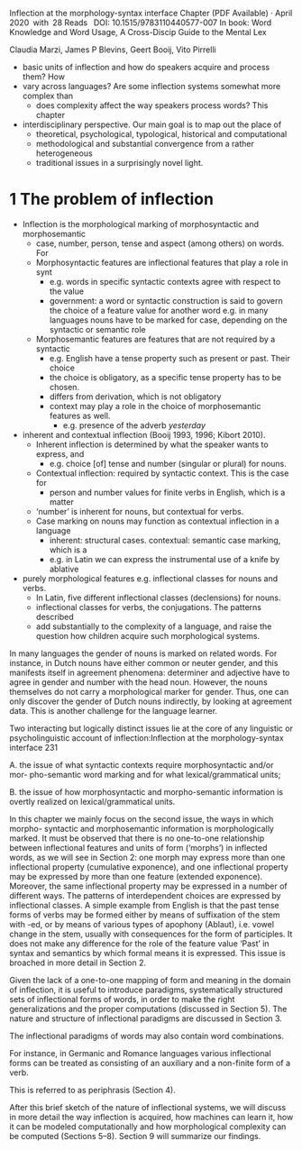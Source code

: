 Inflection at the morphology-syntax interface
Chapter (PDF Available) · April 2020 with 28 Reads 
DOI: 10.1515/9783110440577-007
In book: Word Knowledge and Word Usage, A Cross-Discip Guide to the Mental Lex

Claudia Marzi, James P Blevins, Geert Booij, Vito Pirrelli

* basic units of inflection and how do speakers acquire and process them? How
* vary across languages? Are some inflection systems somewhat more complex than
  * does complexity affect the way speakers process words? This chapter
* interdisciplinary perspective. Our main goal is to map out the place of
  * theoretical, psychological, typological, historical and computational
  * methodological and substantial convergence from a rather heterogeneous
  * traditional issues in a surprisingly novel light.

# 1 The problem of inflection

* Inflection is the morphological marking of morphosyntactic and morphosemantic
  * case, number, person, tense and aspect (among others) on words.  For
  * Morphosyntactic features are inflectional features that play a role in synt
    * e.g. words in specific syntactic contexts agree with respect to the value
    * government: a word or syntactic construction is said to govern the choice
      of a feature value for another word
      e.g. in many languages nouns have to be marked for case, depending on the
      syntactic or semantic role
  * Morphosemantic features are features that are not required by a syntactic
    * e.g. English have a tense property such as present or past. Their choice
    * the choice is obligatory, as a specific tense property has to be chosen.
    * differs from derivation, which is not obligatory
    * context may play a role in the choice of morphosemantic features as well.
      * e.g. presence of the adverb _yesterday_
* inherent and contextual inflection (Booij 1993, 1996; Kibort 2010).
  * Inherent inflection is determined by what the speaker wants to express, and
    * e.g. choice [of] tense and number (singular or plural) for nouns.
  * Contextual inflection: required by syntactic context. This is the case for
    * person and number values for finite verbs in English, which is a matter
  * ‘number’ is inherent for nouns, but contextual for verbs.
  * Case marking on nouns may function as contextual inflection in a language
    * inherent: structural cases. contextual: semantic case marking, which is a
    * e.g. in Latin we can express the instrumental use of a knife by ablative
* purely morphological features e.g. inflectional classes for nouns and verbs.
  * In Latin, five different inflectional classes (declensions) for nouns.
  * inflectional classes for verbs, the conjugations. The patterns described
  * add substantially to the complexity of a
    language, and raise the question how children acquire such morphological
    systems.

In many languages the gender of nouns is marked on related words. For instance,
in Dutch nouns have either common or neuter gender, and this manifests itself
in agreement phenomena: determiner and adjective have to agree in gender and
number with the head noun. However, the nouns themselves do not carry a
morphological marker for gender. Thus, one can only discover the gender of
Dutch nouns indirectly, by looking at agreement data. This is another challenge
for the language learner.

Two interacting but logically distinct issues lie at the core of any linguistic
or psycholinguistic account of inflection:Inflection at the morphology-syntax
interface 231

A. the issue of what syntactic contexts require morphosyntactic and/or mor-
pho-semantic word marking and for what lexical/grammatical units;

B. the issue of how morphosyntactic and morpho-semantic information is overtly
realized on lexical/grammatical units.

In this chapter we mainly focus on the second issue, the ways in which morpho-
syntactic and morphosemantic information is morphologically marked. It must be
observed that there is no one-to-one relationship between inflectional features
and units of form (‘morphs’) in inflected words, as we will see in Section 2:
one morph may express more than one inflectional property (cumulative
exponence), and one inflectional property may be expressed by more than one
feature (extended exponence). Moreover, the same inflectional property may be
expressed in a number of different ways. The patterns of interdependent choices
are expressed by inflectional classes. A simple example from English is that
the past tense forms of verbs may be formed either by means of suffixation of
the stem with -ed, or by means of various types of apophony (Ablaut), i.e.
vowel change in the stem, usually with consequences for the form of
participles. It does not make any difference for the role of the feature value
‘Past’ in syntax and semantics by which formal means it is expressed. This
issue is broached in more detail in Section 2.

Given the lack of a one-to-one mapping of form and meaning in the domain of
inflection, it is useful to introduce paradigms, systematically structured sets
of inflectional forms of words, in order to make the right generalizations and
the proper computations (discussed in Section 5). The nature and structure of
inflectional paradigms are discussed in Section 3.

The inflectional paradigms of words may also contain word combinations.

For instance, in Germanic and Romance languages various inflectional forms can
be treated as consisting of an auxiliary and a non-finite form of a verb.

This is referred to as periphrasis (Section 4).

After this brief sketch of the nature of inflectional systems, we will discuss
in more detail the way inflection is acquired, how machines can learn it, how
it can be modeled computationally and how morphological complexity can be
computed (Sections 5–8). Section 9 will summarize our findings.

